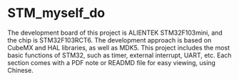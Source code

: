 # STM_myself_do
The development board of this project is ALIENTEK STM32F103mini, and the chip is STM32F103RCT6. The development approach is based on CubeMX and HAL libraries, as well as MDK5. This project includes the most basic functions of STM32, such as timer, external interrupt, UART, etc. Each section comes with a PDF note or READMD file for easy viewing, using Chinese.

